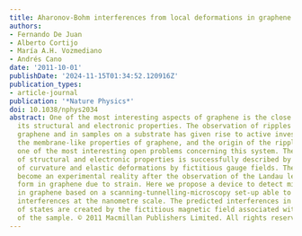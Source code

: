 ```yaml
---
title: Aharonov-Bohm interferences from local deformations in graphene
authors:
- Fernando De Juan
- Alberto Cortijo
- María A.H. Vozmediano
- Andrés Cano
date: '2011-10-01'
publishDate: '2024-11-15T01:34:52.120916Z'
publication_types:
- article-journal
publication: '*Nature Physics*'
doi: 10.1038/nphys2034
abstract: One of the most interesting aspects of graphene is the close relation between
  its structural and electronic properties. The observation of ripples both in free-standing
  graphene and in samples on a substrate has given rise to active investigation of
  the membrane-like properties of graphene, and the origin of the ripples remains
  one of the most interesting open problems concerning this system. The interplay
  of structural and electronic properties is successfully described by the modelling
  of curvature and elastic deformations by fictitious gauge fields. These fields have
  become an experimental reality after the observation of the Landau levels that can
  form in graphene due to strain. Here we propose a device to detect microstresses
  in graphene based on a scanning-tunnelling-microscopy set-up able to measure Aharonov-Bohm
  interferences at the nanometre scale. The predicted interferences in the local density
  of states are created by the fictitious magnetic field associated with elastic deformations
  of the sample. © 2011 Macmillan Publishers Limited. All rights reserved.
---
```

